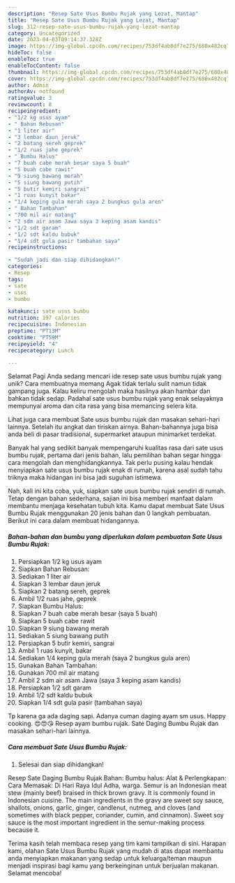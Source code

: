 ```yaml
---
description: "Resep Sate Usus Bumbu Rujak yang Lezat, Mantap"
title: "Resep Sate Usus Bumbu Rujak yang Lezat, Mantap"
slug: 312-resep-sate-usus-bumbu-rujak-yang-lezat-mantap
category: Uncategorized
date: 2023-04-03T09:14:37.328Z
image: https://img-global.cpcdn.com/recipes/753df4ab8df7e275/680x482cq70/sate-usus-bumbu-rujak-foto-resep-utama.jpg
hideToc: false
enableToc: true
enableTocContent: false
thumbnail: https://img-global.cpcdn.com/recipes/753df4ab8df7e275/680x482cq70/sate-usus-bumbu-rujak-foto-resep-utama.jpg
cover: https://img-global.cpcdn.com/recipes/753df4ab8df7e275/680x482cq70/sate-usus-bumbu-rujak-foto-resep-utama.jpg
author: Admin
authorAv: notfound
ratingvalue: 3
reviewcount: 8
recipeingredient:
- "1/2 kg usus ayam"
- " Bahan Rebusan"
- "1 liter air"
- "3 lembar daun jeruk"
- "2 batang sereh geprek"
- "1/2 ruas jahe geprek"
- " Bumbu Halus"
- "7 buah cabe merah besar saya 5 buah"
- "5 buah cabe rawit"
- "9 siung bawang merah"
- "5 siung bawang putih"
- "5 butir kemiri sangrai"
- "1 ruas kunyit bakar"
- "1/4 keping gula merah saya 2 bungkus gula aren"
- " Bahan Tambahan"
- "700 mil air matang"
- "2 sdm air asam Jawa saya 3 keping asam kandis"
- "1/2 sdt garam"
- "1/2 sdt kaldu bubuk"
- "1/4 sdt gula pasir tambahan saya"
recipeinstructions:

- "Sudah jadi dan siap dihidangkan!"
categories:
- Resep
tags:
- sate
- usus
- bumbu

katakunci: sate usus bumbu 
nutrition: 197 calories
recipecuisine: Indonesian
preptime: "PT13M"
cooktime: "PT59M"
recipeyield: "4"
recipecategory: Lunch

---
```



Selamat Pagi Anda sedang mencari ide resep sate usus bumbu rujak yang unik? Cara membuatnya memang Agak tidak terlalu sulit namun tidak gampang juga. Kalau keliru mengolah maka hasilnya akan hambar dan bahkan tidak sedap. Padahal sate usus bumbu rujak yang enak selayaknya mempunyai aroma dan cita rasa yang bisa memancing selera kita.


Lihat juga cara membuat Sate usus bumbu rujak dan masakan sehari-hari lainnya. Setelah itu angkat dan tiriskan airnya. Bahan-bahannya juga bisa anda beli di pasar tradisional, supermarket ataupun minimarket terdekat.

Banyak hal yang sedikit banyak mempengaruhi kualitas rasa dari sate usus bumbu rujak, pertama dari jenis bahan, lalu pemilihan bahan segar hingga cara mengolah dan menghidangkannya. Tak perlu pusing kalau hendak menyiapkan sate usus bumbu rujak enak di rumah, karena asal sudah tahu triknya maka hidangan ini bisa jadi suguhan istimewa.


Nah, kali ini kita coba, yuk, siapkan sate usus bumbu rujak sendiri di rumah. Tetap dengan bahan sederhana, sajian ini bisa memberi manfaat dalam membantu menjaga kesehatan tubuh kita. Kamu dapat membuat Sate Usus Bumbu Rujak menggunakan 20 jenis bahan dan 0 langkah pembuatan. Berikut ini cara dalam membuat hidangannya.

<!--inarticleads1-->

##### Bahan-bahan dan bumbu yang diperlukan dalam pembuatan Sate Usus Bumbu Rujak:

1. Persiapkan 1/2 kg usus ayam
1. Siapkan  Bahan Rebusan:
1. Sediakan 1 liter air
1. Siapkan 3 lembar daun jeruk
1. Siapkan 2 batang sereh, geprek
1. Ambil 1/2 ruas jahe, geprek
1. Siapkan  Bumbu Halus:
1. Siapkan 7 buah cabe merah besar (saya 5 buah)
1. Siapkan 5 buah cabe rawit
1. Siapkan 9 siung bawang merah
1. Sediakan 5 siung bawang putih
1. Persiapkan 5 butir kemiri, sangrai
1. Ambil 1 ruas kunyit, bakar
1. Sediakan 1/4 keping gula merah (saya 2 bungkus gula aren)
1. Gunakan  Bahan Tambahan:
1. Gunakan 700 mil air matang
1. Ambil 2 sdm air asam Jawa (saya 3 keping asam kandis)
1. Persiapkan 1/2 sdt garam
1. Ambil 1/2 sdt kaldu bubuk
1. Siapkan 1/4 sdt gula pasir (tambahan saya)


Tp karena ga ada daging sapi. Adanya cuman daging ayam sm usus. Happy cooking. 😍😍😘 Resep ayam bumbu rujak. Sate Daging Bumbu Rujak dan masakan sehari-hari lainnya. 

<!--inarticleads2-->

##### Cara membuat Sate Usus Bumbu Rujak:


1. Selesai dan siap dihidangkan!

Resep Sate Daging Bumbu Rujak Bahan: Bumbu halus: Alat &amp; Perlengkapan: Cara Memasak: Di Hari Raya Idul Adha, warga. Semur is an Indonesian meat stew (mainly beef) braised in thick brown gravy. It is commonly found in Indonesian cuisine. The main ingredients in the gravy are sweet soy sauce, shallots, onions, garlic, ginger, candlenut, nutmeg, and cloves (and sometimes with black pepper, coriander, cumin, and cinnamon). Sweet soy sauce is the most important ingredient in the semur-making process because it. 

Terima kasih telah membaca resep yang tim kami tampilkan di sini. Harapan kami, olahan Sate Usus Bumbu Rujak yang mudah di atas dapat membantu anda menyiapkan makanan yang sedap untuk keluarga/teman maupun menjadi inspirasi bagi kamu yang berkeinginan untuk berjualan makanan. Selamat mencoba!

